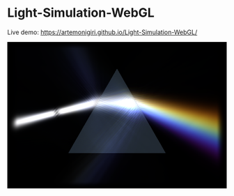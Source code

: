 # Light-Simulation-WebGL

Live demo: https://artemonigiri.github.io/Light-Simulation-WebGL/

![triangle](https://raw.githubusercontent.com/ArtemOnigiri/Light-Simulation-WebGL/main/triangle.png)
